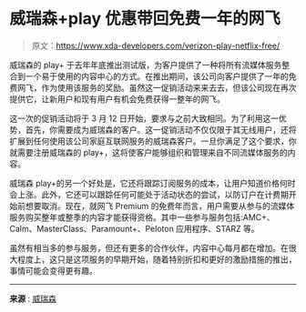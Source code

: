 # 威瑞森+play 优惠带回免费一年的网飞

> 原文：<https://www.xda-developers.com/verizon-play-netflix-free/>

威瑞森的 play+ 于去年年底推出测试版，为客户提供了一种将所有流媒体服务整合到一个易于使用的内容中心的方式。在推出期间，该公司向客户提供了一年的免费网飞，作为使用该服务的奖励。虽然这一促销活动来来去去，但该公司现在再次提供它，让新用户和现有用户有机会免费获得一整年的网飞。

这一次的促销活动将于 3 月 12 日开始，要求与之前大致相同。为了利用这一优势，首先，你需要成为威瑞森的客户。这一促销活动不仅仅限于其无线用户，还将扩展到任何使用该公司家庭互联网服务的威瑞森客户。一旦你满足了这个要求，你就需要注册威瑞森的 play+，这将使客户能够组织和管理来自不同流媒体服务的内容。

威瑞森 play+的另一个好处是，它还将跟踪订阅服务的成本，让用户知道价格何时会上涨。此外，它还可以跟踪任何可能处于活动状态的尝试，以防订户在计费期开始前想要取消。现在，就网飞 Premium 的免费年而言，用户需要从参与的流媒体服务购买整年或整季的内容才能获得资格。其中一些参与服务包括:AMC+、Calm、MasterClass、Paramount+、Peloton 应用程序、STARZ 等。

虽然有相当多的参与服务，但还有更多的合作伙伴，内容中心每月都在增加。在很大程度上，这只是这项服务的早期开始，随着特别折扣和更好的激励措施的推出，事情可能会变得更有趣。

* * *

**来源** : [威瑞森](https://www.anrdoezrs.net/links/100122946/type/dlg/sid/UUxdaUeUpU1002656/https://www.verizon.com/about/news/verizon-exclusive-play-offer-one-year-netflix)